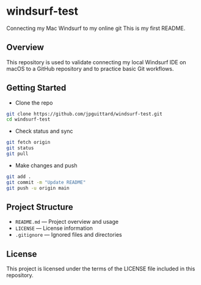 # windsurf-test
Connecting my Mac Windsurf to my online git
This is my first README.

## Overview

This repository is used to validate connecting my local Windsurf IDE on macOS to a GitHub repository and to practice basic Git workflows.

## Getting Started

- Clone the repo
```bash
git clone https://github.com/jpguittard/windsurf-test.git
cd windsurf-test
```

- Check status and sync
```bash
git fetch origin
git status
git pull
```

- Make changes and push
```bash
git add .
git commit -m "Update README"
git push -u origin main
```

## Project Structure

- `README.md` — Project overview and usage
- `LICENSE` — License information
- `.gitignore` — Ignored files and directories

## License

This project is licensed under the terms of the LICENSE file included in this repository.

